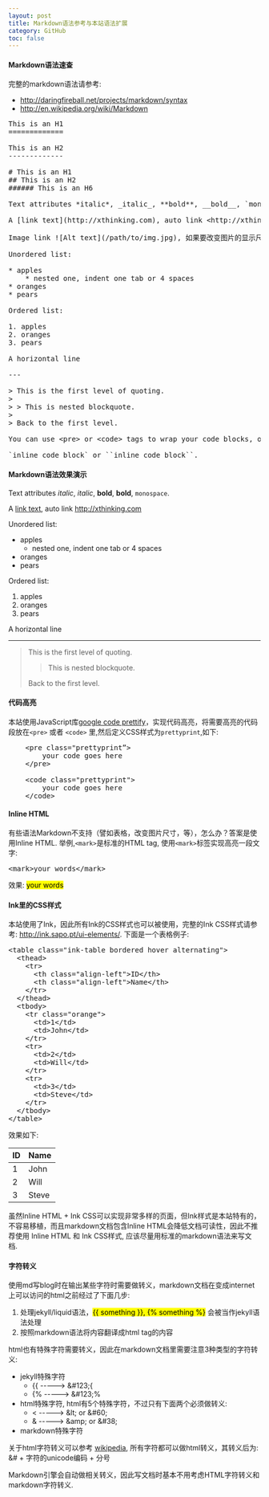 ```yaml
---
layout: post
title: Markdown语法参考与本站语法扩展
category: GitHub
toc: false
---
```


#### Markdown语法速查

完整的markdown语法请参考:

* <http://daringfireball.net/projects/markdown/syntax>
* <http://en.wikipedia.org/wiki/Markdown>

<pre class="prettyprint">
This is an H1
=============

This is an H2
-------------

# This is an H1
## This is an H2
###### This is an H6

Text attributes *italic*, _italic_, **bold**, __bold__, `monospace`.

A [link text](http://xthinking.com), auto link &lt;http://xthinking.com> 

Image link ![Alt text](/path/to/img.jpg), 如果要改变图片的显示尺寸, 需要直接用HTML img tag.

Unordered list:

* apples
    * nested one, indent one tab or 4 spaces
* oranges
* pears

Ordered list:

1. apples
2. oranges
3. pears

A horizontal line

---

> This is the first level of quoting.
>
> > This is nested blockquote.
>
> Back to the first level.

You can use &lt;pre> or &lt;code> tags to wrap your code blocks, or simply indent every line of the block by at least 4 spaces or 1 tab.

`inline code block` or ``inline code block``.
</pre>

#### Markdown语法效果演示

Text attributes *italic*, _italic_, **bold**, __bold__, `monospace`.

A [link text](http://xthinking.com), auto link <http://xthinking.com>

Unordered list:

* apples
    * nested one, indent one tab or 4 spaces
* oranges
* pears

Ordered list:

1. apples
2. oranges
3. pears

A horizontal line

---

> This is the first level of quoting.
>
> > This is nested blockquote.
>
> Back to the first level.

#### 代码高亮

本站使用JavaScript库[google code prettify](https://code.google.com/p/google-code-prettify)，实现代码高亮，将需要高亮的代码段放在`<pre>` 或者 `<code>` 里,然后定义CSS样式为`prettyprint`,如下: 

<pre>
    &lt;pre class="prettyprint”>
        your code goes here
    &lt;/pre>

    &lt;code class="prettyprint">
        your code goes here
    &lt;/code>
</pre>

#### Inline HTML

有些语法Markdown不支持（譬如表格，改变图片尺寸，等），怎么办？答案是使用Inline HTML. 举例,`<mark>`是标准的HTML tag, 使用`<mark>`标签实现高亮一段文字:

<pre>
&lt;mark>your words&lt;/mark>
</pre>

效果: <mark>your words</mark>

#### Ink里的CSS样式

本站使用了Ink，因此所有Ink的CSS样式也可以被使用，完整的Ink CSS样式请参考: <http://ink.sapo.pt/ui-elements/>. 下面是一个表格例子:

<pre class="prettyprint">
&lt;table class="ink-table bordered hover alternating">
  &lt;thead>
    &lt;tr>
      &lt;th class="align-left">ID&lt;/th>
      &lt;th class="align-left">Name&lt;/th>
    &lt;/tr>
  &lt;/thead>
  &lt;tbody>
    &lt;tr class="orange">
      &lt;td>1&lt;/td>
      &lt;td>John&lt;/td>
    &lt;/tr>
    &lt;tr>
      &lt;td>2&lt;/td>
      &lt;td>Will&lt;/td>
    &lt;/tr>
    &lt;tr>
      &lt;td>3&lt;/td>
      &lt;td>Steve&lt;/td>
    &lt;/tr>
  &lt;/tbody>
&lt;/table>
</pre>

效果如下:

<table class="ink-table bordered hover alternating">
  <thead>
    <tr>
      <th class="align-left">ID</th>
      <th class="align-left">Name</th>
    </tr>
  </thead>
  <tbody>
    <tr class="orange">
      <td>1</td>
      <td>John</td>
    </tr>
    <tr>
      <td>2</td>
      <td>Will</td>
    </tr>
    <tr>
      <td>3</td>
      <td>Steve</td>
    </tr>
  </tbody>
</table>

虽然Inline HTML + Ink CSS可以实现非常多样的页面，但Ink样式是本站特有的，不容易移植，而且markdown文档包含Inline HTML会降低文档可读性，因此不推荐使用 Inline HTML 和 Ink CSS样式, 应该尽量用标准的markdown语法来写文档.

#### 字符转义

使用md写blog时在输出某些字符时需要做转义，markdown文档在变成internet上可以访问的html之前经过了下面几步:

1. 处理jekyll/liquid语法，<mark>&#123;{ something }}, &#123;% something %}</mark> 会被当作jekyll语法处理
2. 按照markdown语法将内容翻译成html tag的内容

html也有特殊字符需要转义，因此在markdown文档里需要注意3种类型的字符转义:

* jekyll特殊字符
    * &#123;&#123; -----> &#38;#123;{
    * &#123;% -----> &#38;#123;%
* html特殊字符, html有5个特殊字符，不过只有下面两个必须做转义:
    * &lt; -----> &amp;lt; or &amp;#60;
    * &amp; -----> &amp;amp; or &amp;#38;
* markdown特殊字符

关于html字符转义可以参考 [wikipedia](http://en.wikipedia.org/wiki/List_of_XML_and_HTML_character_entity_references#Predefined_entities_in_XML), 所有字符都可以做html转义，其转义后为: &amp;# + 字符的unicode编码 + 分号

Markdown引擎会自动做相关转义，因此写文档时基本不用考虑HTML字符转义和markdown字符转义.